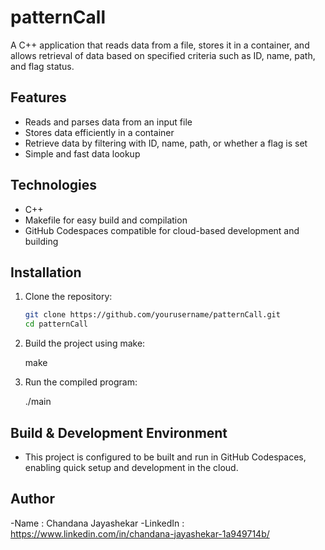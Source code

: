 # patternCall

A C++ application that reads data from a file, stores it in a container, and allows retrieval of data based on specified criteria such as ID, name, path, and flag status.

## Features

- Reads and parses data from an input file
- Stores data efficiently in a container
- Retrieve data by filtering with ID, name, path, or whether a flag is set
- Simple and fast data lookup

## Technologies

- C++
- Makefile for easy build and compilation
- GitHub Codespaces compatible for cloud-based development and building

## Installation

1. Clone the repository:

   ```bash
   git clone https://github.com/yourusername/patternCall.git
   cd patternCall

2. Build the project using make:
  
   make

3. Run the compiled program:

   ./main

## Build & Development Environment

- This project is configured to be built and run in GitHub Codespaces, enabling quick setup and development in the cloud.

## Author

-Name : Chandana Jayashekar
-LinkedIn : https://www.linkedin.com/in/chandana-jayashekar-1a949714b/
